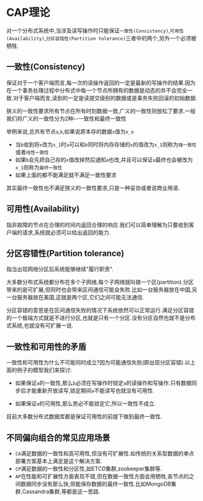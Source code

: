 # CAP理论

对一个分布式系统中,当涉及读写操作时只能保证`一致性(Consistency)`,`可用性(Availability)`,`分区容错性(Partition tolerance)`三者中的两个,另外一个必须被牺牲.

## 一致性(Consistency)

保证对于一个客户端而言,每一次的读操作返回的一定是最新的写操作的结果.因为在一个事务处理过程中分布式中每一个节点所拥有的数据是动态的并不会完全一致.对于客户端而言,读到的一定是读提交级别的数据或是事务失败回滚的初始数据.

狭义的一致性要求所有节点在所有时刻数据一致,广义的一致性则放松了要求.一般我们将广义的一致性分为2种--一致性和最终一致性

举例来说,总共有节点`a`,`b`,如果说原本存的数据`x`值为`x_o`

+ 当`b`收到将`x`改为`x_1`时`a`可以和`b`同时将内存存储的`x`的值改为`x_1`则称为`强一致性`或者`线性一致性`
+ 如果`b`会先把自己存的`x`值改掉然后通知`a`也改,并且可以保证`a`最终也会被改为`x_1`则称为`最终一致性`
+ 如果上面的都不能满足就不满足一致性要求

其实最终一致性也不满足狭义的一致性要求,只是一种妥协或者说商业用语.

## 可用性(Availability)

指非故障的节点在合理的时间内返回合理的响应.我们可以简单理解为只要收到客户端的请求,系统就必须可以给出返回的能力.

## 分区容错性(Partition tolerance)

指当出现网络分区后系统能够继续"履行职责".

大多数分布式系统都分布在多个子网络,每个子网络就叫做一个区(partition).分区带来的是可扩展,但同时也会带来区间通信可能会失败.比如一台服务器放在中国,另一台服务器放在美国,这就是两个区,它们之间可能无法通信.

分区容错的意思是在区间通信失败的情况下系统依然可以正常运行.满足分区容错的一个极端方式就是不进行分区,也就是只有一个分区.没有分区自然也就不是分布式系统,也就没有可扩展一说.

## 一致性和可用性的矛盾

一致性和可用性为什么不可能同时成立?因为可能通信失败(即出现分区容错).以上面的例子的模型我们来探讨:

+ 如果保证`a`的一致性,那么`b`必须在写操作时锁定`a`的读操作和写操作.只有数据同步后才能重新开放读写,锁定期间`a`不能读写也就没有可用性.

+ 如果保证`a`的可用性,那么势必不能锁定它,所以一致性不成立.

目前大多数分布式数据库都是保证可用性的前提下做到最终一致性.

## 不同偏向组合的常见应用场景

+ `CA`满足数据的一致性和高可用性,但没有可扩展性.如传统的关系型数据的单点部署方案基本上满足是这个解决方案.
+ `CP`满足数据的一致性和分区性,如ETCD集群,zookeeper集群等.
+ `AP`在性能和可扩展性方面表现不错,但在数据一致性方面会用牺牲,各节点的之间数据同步没有那么快,但能保存数据的最终一致性.比如MongoDB集群,Cassandra集群,等都是这一思路.
